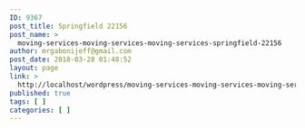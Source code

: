 ```yaml
---
ID: 9367
post_title: Springfield 22156
post_name: >
  moving-services-moving-services-moving-services-springfield-22156
author: mrgabonijeff@gmail.com
post_date: 2018-03-28 01:48:52
layout: page
link: >
  http://localhost/wordpress/moving-services-moving-services-moving-services-springfield-22156/
published: true
tags: [ ]
categories: [ ]
---
```


